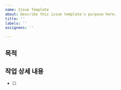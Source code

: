 ```yaml
---
name: Issue Template
about: Describe this issue template's purpose here.
title: ''
labels: ''
assignees: ''

---
```


## 목적
>
## 작업 상세 내용
- [ ]
